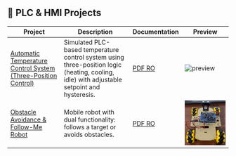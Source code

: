 ## 🔹 PLC & HMI Projects

| Project | Description | Documentation | Preview |
|--------|-------------|---------------|---------|
| [Automatic Temperature Control System (Three-Position Control)](https://github.com/Iustin999/PLC-HMI-Projects/tree/main/projects/Automatic%20Temperature%20Control%20System) | Simulated PLC-based temperature control system using three-position logic (heating, cooling, idle) with adjustable setpoint and hysteresis. | [PDF RO](***) | ![preview](***) |
| [Obstacle Avoidance & Follow-Me Robot](https://github.com/Iustin999/embedded-systems/tree/main/projects/Obstacle%20avoidance%20%26%20Follow%20me%20Robot) | Mobile robot with dual functionality: follows a target or avoids obstacles. | [PDF RO](https://github.com/Iustin999/embedded-systems/blob/main/projects/Obstacle%20avoidance%20%26%20Follow%20me%20Robot/Documentation%20Obstacle%20avoidance%20%26%20Follow%20me%20Robot.pdf) | ![preview](https://github.com/Iustin999/embedded-systems/blob/main/projects/Obstacle%20avoidance%20%26%20Follow%20me%20Robot/robotevitare.png) |
